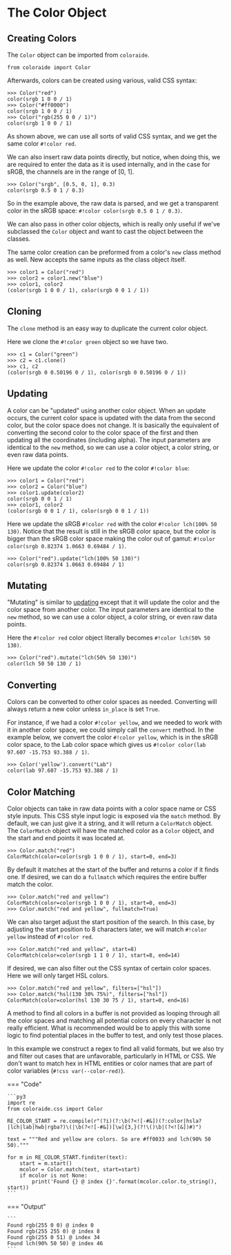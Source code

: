 # The Color Object

## Creating Colors

The `Color` object can be imported from `coloraide`.

```py3
from coloraide import Color
```

Afterwards, colors can be created using various, valid CSS syntax:

```pycon3
>>> Color("red")
color(srgb 1 0 0 / 1)
>>> Color("#ff0000")
color(srgb 1 0 0 / 1)
>>> Color("rgb(255 0 0 / 1)")
color(srgb 1 0 0 / 1)
```

As shown above, we can use all sorts of valid CSS syntax, and we get the same color `#!color red`.

We can also insert raw data points directly, but notice, when doing this, we are required to enter the data as it is
used internally, and in the case for sRGB, the channels are in the range of \[0, 1\].

```pycon3
>>> Color("srgb", [0.5, 0, 1], 0.3)
color(srgb 0.5 0 1 / 0.3)
```

So in the example above, the raw data is parsed, and we get a transparent color in the sRGB space:
`#!color color(srgb 0.5 0 1 / 0.3)`.

We can also pass in other color objects, which is really only useful if we've subclassed the `Color` object and want
to cast the object between the classes.

The same color creation can be preformed from a color's `new` class method as well. New accepts the same inputs
as the class object itself.

```pycon3
>>> color1 = Color("red")
>>> color2 = color1.new("blue")
>>> color1, color2
(color(srgb 1 0 0 / 1), color(srgb 0 0 1 / 1))
```

## Cloning

The `clone` method is an easy way to duplicate the current color object.

Here we clone the `#!color green` object so we have two.

```pycon3
>>> c1 = Color("green")
>>> c2 = c1.clone()
>>> c1, c2
(color(srgb 0 0.50196 0 / 1), color(srgb 0 0.50196 0 / 1))
```

## Updating

A color can be "updated" using another color object. When an update occurs, the current color space is updated with the
data from the second color, but the color space does not change. It is basically the equivalent of converting the second
color to the color space of the first and then updating all the coordinates (including alpha). The input parameters
are identical to the `new` method, so we can use a color object, a color string, or even raw data points.

Here we update the color `#!color red` to the color `#!color blue`:

```pycon3
>>> color1 = Color("red")
>>> color2 = Color("blue")
>>> color1.update(color2)
color(srgb 0 0 1 / 1)
>>> color1, color2
(color(srgb 0 0 1 / 1), color(srgb 0 0 1 / 1))
```

Here we update the sRGB `#!color red` with the color `#!color lch(100% 50 130)`. Notice that the result is still in the
sRGB color space, but the color is bigger than the sRGB color space making the color out of gamut:
`#!color color(srgb 0.82374 1.0663 0.69484 / 1)`.

```pycon3
>>> Color("red").update("lch(100% 50 130)")
color(srgb 0.82374 1.0663 0.69484 / 1)
```

## Mutating

"Mutating" is similar to [updating](#updating) except that it will update the color and the color space from another
color. The input parameters are identical to the `new` method, so we can use a color object, a color string, or even
raw data points.

Here the `#!color red` color object literally becomes `#!color lch(50% 50 130)`.

```pycon3
>>> Color("red").mutate("lch(50% 50 130)")
color(lch 50 50 130 / 1)
```

## Converting

Colors can be converted to other color spaces as needed. Converting will always return a new color unless `in_place` is
set `True`.

For instance, if we had a color `#!color yellow`, and we needed to work with it in another color space, we
could simply call the `convert` method. In the example below, we convert the color `#!color yellow`, which is in the
sRGB color space, to the Lab color space which gives us `#!color color(lab 97.607 -15.753 93.388 / 1)`.

```pycon3
>>> Color('yellow').convert("Lab")
color(lab 97.607 -15.753 93.388 / 1)
```

## Color Matching

Color objects can take in raw data points with a color space name or CSS style inputs. This CSS style input logic is
exposed via the `match` method. By default, we can just give it a string, and it will return a `ColorMatch` object. The
`ColorMatch` object will have the matched color as a `Color` object, and the start and end points it was located at.

```pycon3
>>> Color.match("red")
ColorMatch(color=color(srgb 1 0 0 / 1), start=0, end=3)
```

By default it matches at the start of the buffer and returns a color if it finds one. If desired, we can do a
`fullmatch` which requires the entire buffer match the color.

```pycon3
>>> Color.match("red and yellow")
ColorMatch(color=color(srgb 1 0 0 / 1), start=0, end=3)
>>> Color.match("red and yellow", fullmatch=True)
```

We can also target adjust the start position of the search. In this case, by adjusting the start position to 8
characters later, we will match `#!color yellow` instead of `#!color red`.

```pycon3
>>> Color.match("red and yellow", start=8)
ColorMatch(color=color(srgb 1 1 0 / 1), start=8, end=14)
```

If desired, we can also filter out the CSS syntax of certain color spaces. Here we will only target HSL colors.

```pycon3
>>> Color.match("red and yellow", filters=["hsl"])
>>> Color.match("hsl(130 30% 75%)", filters=["hsl"])
ColorMatch(color=color(hsl 130 30 75 / 1), start=0, end=16)
```

A method to find all colors in a buffer is not provided as looping through all the color spaces and matching all
potential colors on every character is not really efficient.  What is recommended would be to apply this with some logic
to find potential places in the buffer to test, and only test those places.

In this example we construct a regex to find all valid formats, but we also try and filter out cases that are
unfavorable, particularly in HTML or CSS. We don't want to match hex in HTML entities or color names that are part of
color variables (`#!css var(--color-red)`).

=== "Code"

    ```py3
    import re
    from coloraide.css import Color

    RE_COLOR_START = re.compile(r"(?i)(?:\b(?<![-#&])(?:color|hsla?|lch|lab|hwb|rgba?)\(|\b(?<![-#&])[\w]{3,}(?!\()\b|(?<![&])#)")

    text = """Red and yellow are colors. So are #ff0033 and lch(90% 50 50)."""

    for m in RE_COLOR_START.finditer(text):
        start = m.start()
        mcolor = Color.match(text, start=start)
        if mcolor is not None:
            print('Found {} @ index {}'.format(mcolor.color.to_string(), start))
    ```

=== "Output"

    ```
    Found rgb(255 0 0) @ index 0
    Found rgb(255 255 0) @ index 8
    Found rgb(255 0 51) @ index 34
    Found lch(90% 50 50) @ index 46
    ```
